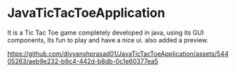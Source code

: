 # JavaTicTacToeApplication
It is a Tic Tac Toe  game completely developed in java, using its GUI components, Its fun to play and have a nice ui.
also added a preview.

https://github.com/divyanshprasad01/JavaTicTacToeApplication/assets/54405263/aeb9e232-b9c4-442d-b8db-0c1e60377ea5


